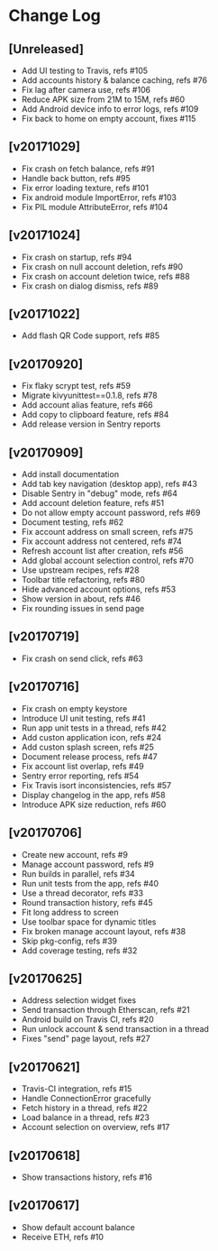 # Change Log

## [Unreleased]

  - Add UI testing to Travis, refs #105
  - Add accounts history & balance caching, refs #76
  - Fix lag after camera use, refs #106
  - Reduce APK size from 21M to 15M, refs #60
  - Add Android device info to error logs, refs #109
  - Fix back to home on empty account, fixes #115

## [v20171029]

  - Fix crash on fetch balance, refs #91
  - Handle back button, refs #95
  - Fix error loading texture, refs #101
  - Fix android module ImportError, refs #103
  - Fix PIL module AttributeError, refs #104

## [v20171024]

  - Fix crash on startup, refs #94
  - Fix crash on null account deletion, refs #90
  - Fix crash on account deletion twice, refs #88
  - Fix crash on dialog dismiss, refs #89

## [v20171022]

  - Add flash QR Code support, refs #85

## [v20170920]

  - Fix flaky scrypt test, refs #59
  - Migrate kivyunittest==0.1.8, refs #78
  - Add account alias feature, refs #66
  - Add copy to clipboard feature, refs #84
  - Add release version in Sentry reports

## [v20170909]

  - Add install documentation
  - Add tab key navigation (desktop app), refs #43
  - Disable Sentry in "debug" mode, refs #64
  - Add account deletion feature, refs #51
  - Do not allow empty account password, refs #69
  - Document testing, refs #62
  - Fix account address on small screen, refs #75
  - Fix account address not centered, refs #74
  - Refresh account list after creation, refs #56
  - Add global account selection control, refs #70
  - Use upstream recipes, refs #28
  - Toolbar title refactoring, refs #80
  - Hide advanced account options, refs #53
  - Show version in about, refs #46
  - Fix rounding issues in send page

## [v20170719]

  - Fix crash on send click, refs #63

## [v20170716]

  - Fix crash on empty keystore
  - Introduce UI unit testing, refs #41
  - Run app unit tests in a thread, refs #42
  - Add custon application icon, refs #24
  - Add custon splash screen, refs #25
  - Document release process, refs #47
  - Fix account list overlap, refs #49
  - Sentry error reporting, refs #54
  - Fix Travis isort inconsistencies, refs #57
  - Display changelog in the app, refs #58
  - Introduce APK size reduction, refs #60

## [v20170706]

  - Create new account, refs #9
  - Manage account password, refs #9
  - Run builds in parallel, refs #34
  - Run unit tests from the app, refs #40
  - Use a thread decorator, refs #33
  - Round transaction history, refs #45
  - Fit long address to screen
  - Use toolbar space for dynamic titles
  - Fix broken manage account layout, refs #38
  - Skip pkg-config, refs #39
  - Add coverage testing, refs #32

## [v20170625]

  - Address selection widget fixes
  - Send transaction through Etherscan, refs #21
  - Android build on Travis CI, refs #20
  - Run unlock account & send transaction in a thread
  - Fixes "send" page layout, refs #27

## [v20170621]

  - Travis-CI integration, refs #15
  - Handle ConnectionError gracefully
  - Fetch history in a thread, refs #22
  - Load balance in a thread, refs #23
  - Account selection on overview, refs #17

## [v20170618]

  - Show transactions history, refs #16

## [v20170617]

  - Show default account balance
  - Receive ETH, refs #10
